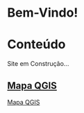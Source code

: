 # Bem-Vindo!


# Conteúdo
Site em Construção...

## [Mapa QGIS](mapa/qgis2web_2019_08_27-11_16_58_918139/index.html)


<a href="mapa/qgis2web_2019_08_27-11_16_58_918139/index.html" target="_blank">Mapa QGIS</a>